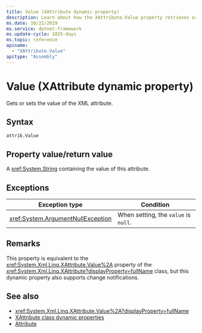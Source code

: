 ```yaml
---
title: Value (XAttribute dynamic property)
description: Learn about how the XAttribute.Value property retrieves or sets the value of the XML attribute.
ms.date: 10/22/2019
ms.service: dotnet-framework
ms.update-cycle: 1825-days
ms.topic: reference
apiname:
  - "XAttribute.Value"
apitype: "Assembly"
---
```

# Value (XAttribute dynamic property)

Gets or sets the value of the XML attribute.

## Syntax

```xaml
attrib.Value
```

## Property value/return value

A <xref:System.String> containing the value of this attribute.

## Exceptions

|Exception type|Condition|
| - |---------------|
|<xref:System.ArgumentNullException>|When setting, the `value` is `null`.|

## Remarks

This property is equivalent to the <xref:System.Xml.Linq.XAttribute.Value%2A> property of the <xref:System.Xml.Linq.XAttribute?displayProperty=fullName> class, but this dynamic property also supports change notifications.

## See also

- <xref:System.Xml.Linq.XAttribute.Value%2A?displayProperty=fullName>
- [XAttribute class dynamic properties](value-xattribute-dynamic-property.md)
- [Attribute](attribute-xelement-dynamic-property.md)
